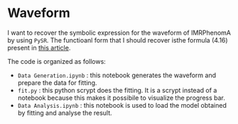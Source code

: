 # Waveform

I want to recover the symbolic expression for the waveform of IMRPhenomA by using `PySR`. The functioanl form that I should recover isthe formula (4.16) present in [this article](https://arxiv.org/pdf/0710.2335.pdf).

The code is organized as follows:

* `Data Generation.ipynb` : this notebook generates the waveform and prepare the data for fitting.
* `fit.py` : this python scrypt does the fitting. It is a scrypt instead of a notebook because this makes it possibile to visualize the progress bar.
* `Data Analysis.ipynb` : this notebook is used to load the model obtained by fitting and analyse the result.
